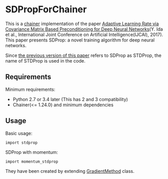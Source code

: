 # SDPropForChainer
This is a [chainer](http://chainer.org/) implementation of the paper [Adaptive Learning Rate via Covariance Matrix Based Preconditioning for Deep Neural Networks](https://www.ijcai.org/proceedings/2017/0267.pdf)(Y. Ida et al., International Joint Conference on Artificial Intelligence(IJCAI), 2017).
This paper presents SDProp: a novel training algorithm for deep neural networks.

Since [the previous version of this paper](https://arxiv.org/abs/1605.09593) refers to SDProp as STDProp, the name of STDProp is used in the code.

## Requirements
Minimum requirements:

- Python 2.7 or 3.4 later (This has 2 and 3 compatibility)
- Chainer(<= 1.24.0) and minimum dependencies

## Usage
Basic usage:
```
import stdprop
```

SDProp with momentum:
```
import momentum_stdprop
```

They have been created by extending [GradientMethod](http://docs.chainer.org/en/stable/_modules/chainer/optimizer.html#GradientMethod) class.

